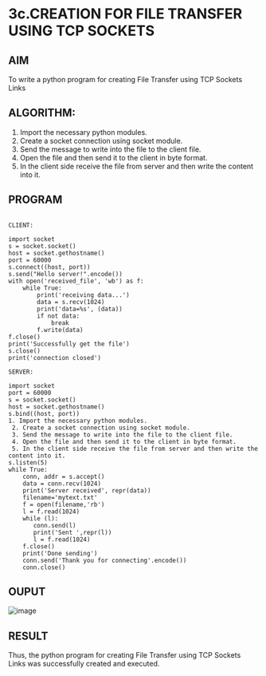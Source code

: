 # 3c.CREATION FOR FILE TRANSFER USING TCP SOCKETS
## AIM
To write a python program for creating File Transfer using TCP Sockets Links
## ALGORITHM:
1. Import the necessary python modules.
2. Create a socket connection using socket module.
3. Send the message to write into the file to the client file.
4. Open the file and then send it to the client in byte format.
5. In the client side receive the file from server and then write the content into it.
## PROGRAM
```
 
CLIENT: 
 
import socket 
s = socket.socket() 
host = socket.gethostname() 
port = 60000 
s.connect((host, port)) 
s.send("Hello server!".encode()) 
with open('received_file', 'wb') as f: 
    while True: 
        print('receiving data...') 
        data = s.recv(1024) 
        print('data=%s', (data)) 
        if not data: 
            break 
        f.write(data) 
f.close() 
print('Successfully get the file') 
s.close() 
print('connection closed') 
 
SERVER: 
 
import socket                    
port = 60000                    
s = socket.socket()              
host = socket.gethostname()      
s.bind((host, port))             
1. Import the necessary python modules.
 2. Create a socket connection using socket module.
 3. Send the message to write into the file to the client file.
 4. Open the file and then send it to the client in byte format.
 5. In the client side receive the file from server and then write the content into it.  
s.listen(5)                      
while True: 
    conn, addr = s.accept()      
    data = conn.recv(1024) 
    print('Server received', repr(data)) 
    filename='mytext.txt' 
    f = open(filename,'rb') 
    l = f.read(1024) 
    while (l): 
       conn.send(l) 
       print('Sent ',repr(l)) 
       l = f.read(1024) 
    f.close() 
    print('Done sending') 
    conn.send('Thank you for connecting'.encode()) 
    conn.close()
```
## OUPUT
![image](https://github.com/user-attachments/assets/3b610e01-4a6f-4556-ac9d-3a92475166a3)

## RESULT
Thus, the python program for creating File Transfer using TCP Sockets Links was 
successfully created and executed.
